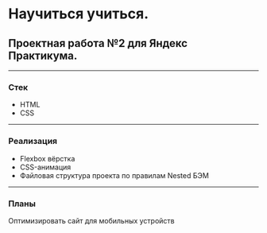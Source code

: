 Научиться учиться.
=====================
Проектная работа №2 для Яндекс Практикума.
-----------------------------------
***
### Стек

* HTML
* CSS

***

### Реализация

* Flexbox вёрстка
* CSS-анимация
* Файловая структура проекта по правилам Nested БЭМ

***

### Планы
Оптимизировать сайт для мобильных устройств
